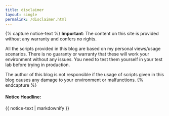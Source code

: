 ```yaml
---
title: disclaimer
layout: single
permalink: /disclaimer.html
---
```


{% capture notice-text %}
**Important**: The content on this site is provided without any warranty and confers no rights.

All the scripts provided in this blog are based on my personal views/usage scenarios. There is no guaranty or warranty that these will work your environment without any issues. You need to test them yourself in your test lab before trying in production.

The author of this blog is not responsible if the usage of scripts given in this blog causes any damage to your environment or malfunctions.
{% endcapture %}

<div class="notice--warning">
  <h4>Notice Headline:</h4>
  {{ notice-text | markdownify }}
</div>
